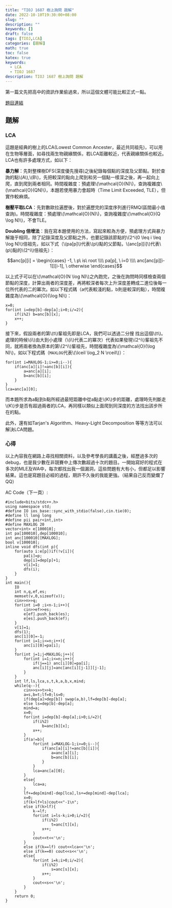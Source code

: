 ```yaml
---
title: "TIOJ 1687 樹上詢問 題解"
date: 2022-10-10T19:30:00+08:00
slug: ""
description: ""
keywords: []
draft: false
tags: [TIOJ,LCA]
categories: [題解]
math: true
toc: false
katex: true
keywords:
  - LCA
  - TIOJ 1687
description: TIOJ 1687 樹上詢問 題解
---
```


第一篇文先把高中的資訊作業偷過來，所以這個文體可能比較正式一點。

[題目連結](https://tioj.ck.tp.edu.tw/problems/1687)

## 題解

### LCA

這題是經典的樹上的LCA(Lowest Common Ancester，最近共同祖先)，可以用在生物等層面，如尋找兩生物親緣關係，若LCA距離較近，代表親緣關係也較近。LCA也有許多處理方式，如以下：

**暴力解**：先對整棵樹DFS(深度優先搜尋)之後紀錄每個點的深度及父節點。對於查詢的點\\(A\\),\\(B\\)，先把較深的點向上爬到和另一個點一樣深之後，再一起向上爬，直到爬到兩者相同。時間複雜度：預處理\\(\mathcal{O}(N)\\)，查詢複雜度\\(\mathcal{O}(QN)\\)，本題若使用暴力會超時（Time Limit Exceeded, TLE），但實作較麻煩。

**樹壓平取LCA**：先對數歐拉遍歷後，對於遍歷完的深度序列進行RMQ(區間最小值查詢)。時間複雜度：預處理\\(\mathcal{O}(N)\\)，查詢複雜度\\(\mathcal{O}(Q \log N)\\)，不會TLE。

**Doubling 倍增法**：我在寫本題使用的方法，寫起來較為方便，預處理方式與暴力解幾乎相同，除了記錄深度及父節點之外，也要記錄該節點的\\(2^i(0 \leq i \leq \log N)\\)倍祖先，如以下式（\\(pa[p]\\)代表\\(p\\)點的父節點，\\(anc[p][i]\\)代表\\(p\\)點的\\(2^i\\)倍祖先）：

$$anc[p][i] = \begin{cases} -1, \ p\  is\  root \\\\ pa[p], \ i=0 \\\\ anc[anc[p][i-1]][i-1], \ otherwise \end{cases}$$

以上式子可以在\\(\mathcal{O}(N \log N)\\)之內跑完，之後在詢問時同樣檢查兩個節點的深度，計算出兩者的深度差，再將較深者每次上升深度差轉成二進位後每一位所代表的二的冪次。如以下程式碼（a代表較淺的點，b則是較深的點），時間複雜度為\\(\mathcal{O}(\log N)\\)：

```cpp=
x=0;
for(int i=dep[b]-dep[a];i>0;i/=2){
    if(i%2) b=anc[b][x];
    x++;
}
```

接下來，假設兩者的第\\(t\\)輩祖先即是LCA，我們可以透過二分搜
找出這個\\(t\\)。處理的時候\\(i\\)由大到小處理（\\(i\\)代表二的冪次）代表如果發現\\(2^i\\)輩祖先不同，就將兩者換為原本的第\\(2^i\\)輩祖先，時間複雜度為\\(\mathcal{O}(\log N)\\)，如以下程式碼（```MAXLOG```代表\\(\lceil \log_2 N \rceil\\)）：

```cpp=
for(int i=MAXLOG-1;i>=0;i--){
    if(anc[a][i]!=anc[b][i]){
        a=anc[a][i];
        b=anc[b][i];
    }
}
lca=anc[a][0];
```

而本題所求為a點到b點所經過最短距離中從a點走\\(K\\)步的距離，處理時先判斷走\\(K\\)步是否有超過兩者的LCA，再同樣以類似上面爬到同深度的方法找出該步所在的點。

此外，還有如Tarjan's Algorithm、Heavy-Light Decomposition 等等方法可以解決LCA問題。

### 心得

以上內容我在網路上尋找相關資料，以及參考學長的講義之後，經歷過多次的debug，也是我少數在非競賽中上傳次數超過十次的題目。一開始寫好的程式在多次的MLE及WA中，每次都找出我一個漏洞，這些問題有大有小，但都足以影響結果。這也是寫題目必經的過程，期許不久後的我能更強。（結果自己反而變爛了QQ）


AC Code（下一頁）:

```cpp=
#include<bits/stdc++.h>
using namespace std;
#define IO ios_base::sync_with_stdio(false),cin.tie(0);
#define ll long long
#define pii pair<int,int>
#define MAXLOG 20
vector<int> e[100010];
int pa[100010],dep[100010];
int anc[100010][MAXLOG];
bool v[100010];
inline void dfs(int p){
    for(auto i:e[p])if(!v[i]){
        pa[i]=p;
        dep[i]=dep[p]+1;
        v[i]=1;
        dfs(i);
    }
}
int main(){
    IO
    int n,q,ef,es;
    memset(v,0,sizeof(v));
    cin>>n>>q;
    for(int i=0 ;i<n-1;i++){
        cin>>ef>>es;
        e[ef].push_back(es);
        e[es].push_back(ef);
    }
    v[1]=1;
    dfs(1);
    anc[1][0]=-1;
    for(int i=1;i<=n;i++){
        anc[i][0]=pa[i];
    }
    for(int j=1;j<MAXLOG;j++){
        for(int i=1;i<=n;i++){
            if(j==1) anc[i][0]=pa[i];
            anc[i][j]=anc[anc[i][j-1]][j-1];
        }
    }
    int lf,ls,lca,s,t,k,a,b,x,mind;
    while(q--){
        cin>>s>>t>>k;
        a=s,b=t;lf=0;ls=0;
        if(dep[a]>dep[b]) swap(a,b),lf=dep[b]-dep[a];
        else ls=dep[b]-dep[a];
        mind=a;
        x=0;
        for(int i=dep[b]-dep[a];i>0;i/=2){
            if(i%2)
                b=anc[b][x];
            x++;
        }
        if(a!=b){
            for(int i=MAXLOG-1;i>=0;i--){
                if(anc[a][i]!=anc[b][i]){
                    a=anc[a][i];
                    b=anc[b][i];
                }
            }
            lca=anc[a][0];
        }
        else{
            lca=a;
        }
        lf+=dep[mind]-dep[lca],ls+=dep[mind]-dep[lca];
        x=0;
        if(k>lf+ls)cout<<"-1\n";
        else if(k>lf){
            k-=lf;
            for(int i=ls-k;i>0;i/=2){
                if(i%2)
                    t=anc[t][x];
                x++;
            }
            cout<<t<<'\n';
        }
        else if(k==lf) cout<<lca<<'\n';
        else if(k==0) cout<<s<<'\n';
        else{
            for(int i=k;i>0;i/=2){
                if(i%2)
                    s=anc[s][x];
                x++;
            }
            cout<<s<<'\n';
        }
    }
    return 0;
}
```











